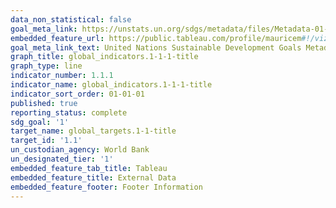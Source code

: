 ```yaml
---
data_non_statistical: false
goal_meta_link: https://unstats.un.org/sdgs/metadata/files/Metadata-01-01-01a.pdf
embedded_feature_url: https://public.tableau.com/profile/mauricem#!/vizhome/TourismArrivals/OriginMarketShare?:embed=y
goal_meta_link_text: United Nations Sustainable Development Goals Metadata (pdf 894kB)
graph_title: global_indicators.1-1-1-title
graph_type: line
indicator_number: 1.1.1
indicator_name: global_indicators.1-1-1-title
indicator_sort_order: 01-01-01
published: true
reporting_status: complete
sdg_goal: '1'
target_name: global_targets.1-1-title
target_id: '1.1'
un_custodian_agency: World Bank
un_designated_tier: '1'
embedded_feature_tab_title: Tableau
embedded_feature_title: External Data
embedded_feature_footer: Footer Information
---
```

